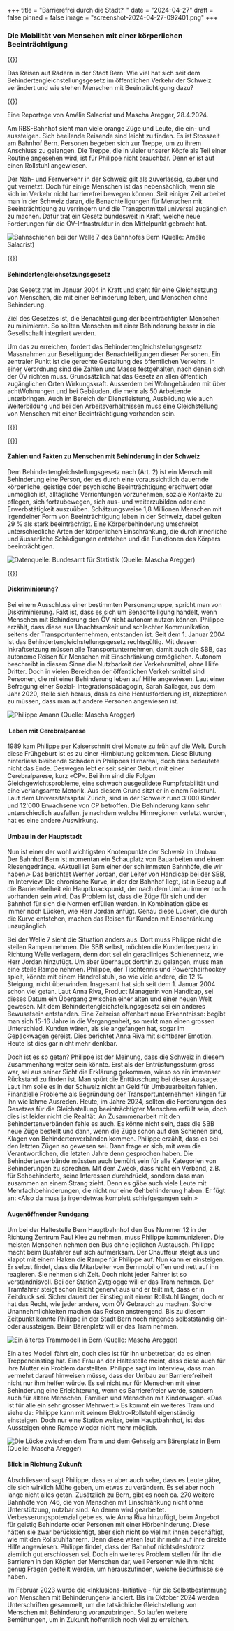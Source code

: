 +++
title = "Barrierefrei durch die Stadt?  "
date = "2024-04-27"
draft = false
pinned = false
image = "screenshot-2024-04-27-092401.png"
+++
### Die Mobilität von Menschen mit einer körperlichen Beeinträchtigung

{{<lead>}}

Das Reisen auf Rädern in der Stadt Bern: Wie viel hat sich seit dem Behindertengleichstellungsgesetz im öffentlichen Verkehr der Schweiz verändert und wie stehen Menschen mit Beeinträchtigung dazu?  

{{</lead>}}

Eine Reportage von Amélie Salacrist und Mascha Aregger, 28.4.2024.

Am RBS-Bahnhof sieht man viele orange Züge und Leute, die ein- und aussteigen. Sich beeilende Reisende sind leicht zu finden. Es ist Stosszeit am Bahnhof Bern. Personen begeben sich zur Treppe, um zu ihrem Anschluss zu gelangen. Die Treppe, die in vieler unserer Köpfe als Teil einer Routine angesehen wird, ist für Philippe nicht brauchbar. Denn er ist auf einen Rollstuhl angewiesen.

Der Nah- und Fernverkehr in der Schweiz gilt als zuverlässig, sauber und gut vernetzt. Doch für einige Menschen ist das nebensächlich, wenn sie sich im Verkehr nicht barrierefrei bewegen können. Seit einiger Zeit arbeitet man in der Schweiz daran, die Benachteiligungen für Menschen mit Beeinträchtigung zu verringern und die Transportmittel universal zugänglich zu machen. Dafür trat ein Gesetz bundesweit in Kraft, welche neue Forderungen für die ÖV-Infrastruktur in den Mittelpunkt gebracht hat.

![Bahnschienen bei der Welle 7 des Bahnhofes Bern (Quelle: Amélie Salacrist)](screenshot-2024-04-27-092401.png)

{{<box titel="Behindertengleichsetzungsgesetz">}}

#### Behindertengleichsetzungsgesetz

Das Gesetz trat im Januar 2004 in Kraft und steht für eine Gleichsetzung von Menschen, die mit einer Behinderung leben, und Menschen ohne Behinderung.

Ziel des Gesetzes ist, die Benachteiligung der beeinträchtigten Menschen zu minimieren. So sollten Menschen mit einer Behinderung besser in die Gesellschaft integriert werden.  

Um das zu erreichen, fordert das Behindertengleichstellungsgesetz Massnahmen zur Beseitigung der Benachteiligungen dieser Personen. Ein zentraler Punkt ist die gerechte Gestaltung des öffentlichen Verkehrs. In einer Verordnung sind die Zahlen und Masse festgehalten, nach denen sich der ÖV richten muss. Grundsätzlich hat das Gesetz an allen öffentlich zugänglichen Orten Wirkungskraft. Ausserdem bei Wohngebäuden mit über achtWohnungen und bei Gebäuden, die mehr als 50 Arbeitende unterbringen. Auch im Bereich der Dienstleistung, Ausbildung wie auch Weiterbildung und bei den Arbeitsverhältnissen muss eine Gleichstellung von Menschen mit einer Beeinträchtigung vorhanden sein.

{{</box>}}

{{<box titel="Zahlen und Fakten zu Menschen mit Behinderung in der Schweiz">}}

#### Zahlen und Fakten zu Menschen mit Behinderung in der Schweiz

Dem Behindertengleichstellungsgesetz nach (Art. 2) ist ein Mensch mit Behinderung eine Person, der es durch eine voraussichtlich dauernde körperliche, geistige oder psychische Beeinträchtigung erschwert oder unmöglich ist, alltägliche Verrichtungen vorzunehmen, soziale Kontakte zu pflegen, sich fortzubewegen, sich aus- und weiterzubilden oder eine Erwerbstätigkeit auszuüben. Schätzungsweise 1,8 Millionen Menschen mit irgendeiner Form von Beeinträchtigung leben in der Schweiz, dabei gelten 29 % als stark beeinträchtigt. Eine Körperbehinderung umschreibt unterschiedliche Arten der körperlichen Einschränkung, die durch innerliche und äusserliche Schädigungen entstehen und die Funktionen des Körpers beeinträchtigen. 

![Datenquelle: Bundesamt für Statistik (Quelle: Mascha Aregger)](screenshot-2024-04-28-200046.png)

{{</box>}}

#### Diskriminierung?

Bei einem Ausschluss einer bestimmten Personengruppe, spricht man von Diskriminierung. Fakt ist, dass es sich um Benachteiligung handelt, wenn Menschen mit Behinderung den ÖV nicht autonom nutzen können. Philippe erzählt, dass diese aus Unachtsamkeit und schlechter Kommunikation, seitens der Transportunternehmen, entstanden ist. Seit dem 1. Januar 2004 ist das Behindertengleichstellungsgesetz rechtsgültig. Mit dessen Inkraftsetzung müssen alle Transportunternehmen, damit auch die SBB, das autonome Reisen für Menschen mit Einschränkung ermöglichen. Autonom beschreibt in diesem Sinne die Nutzbarkeit der Verkehrsmittel, ohne Hilfe Dritter. Doch in vielen Bereichen der öffentlichen Verkehrsmittel sind Personen, die mit einer Behinderung leben auf Hilfe angewiesen. Laut einer Befragung einer Sozial- Integrationspädagogin, Sarah Sallagar, aus dem Jahr 2020, stelle sich heraus, dass es eine Herausforderung ist, akzeptieren zu müssen, dass man auf andere Personen angewiesen ist.

![Philippe Amann (Quelle: Mascha Aregger)](screenshot-2024-04-27-191942.png)

####  Leben mit Cerebralparese

1989 kam Philippe per Kaiserschnitt drei Monate zu früh auf die Welt. Durch diese Frühgeburt ist es zu einer Hirnblutung gekommen. Diese Blutung hinterliess bleibende Schäden in Philippes Hirnareal, doch dies bedeutete nicht das Ende. Deswegen lebt er seit seiner Geburt mit einer Cerebralparese, kurz «CP». Bei ihm sind die Folgen Gleichgewichtsprobleme, eine schwach ausgebildete Rumpfstabilität und eine verlangsamte Motorik. Aus diesem Grund sitzt er in einem Rollstuhl. Laut dem Universitätsspital Zürich, sind in der Schweiz rund 3'000 Kinder und 12'000 Erwachsene von CP betroffen. Die Behinderung kann sehr unterschiedlich ausfallen, je nachdem welche Hirnregionen verletzt wurden, hat es eine andere Auswirkung.

#### Umbau in der Hauptstadt

Nun ist einer der wohl wichtigsten Knotenpunkte der Schweiz im Umbau. Der Bahnhof Bern ist momentan ein Schauplatz von Bauarbeiten und einem Riesengedränge. «Aktuell ist Bern einer der schlimmsten Bahnhöfe, die wir haben.» Das berichtet Werner Jordan, der Leiter von Handicap bei der SBB, im Interview. Die chronische Kurve, in der der Bahnhof liegt, ist in Bezug auf die Barrierefreiheit ein Hauptknackpunkt, der nach dem Umbau immer noch vorhanden sein wird. Das Problem ist, dass die Züge für sich und der Bahnhof für sich die Normen erfüllen werden. In Kombination gäbe es immer noch Lücken, wie Herr Jordan anfügt. Genau diese Lücken, die durch die Kurve entstehen, machen das Reisen für Kunden mit Einschränkung unzugänglich.

Bei der Welle 7 sieht die Situation anders aus. Dort muss Philippe nicht die steilen Rampen nehmen. Die SBB selbst, möchten die Kundenfrequenz in Richtung Welle verlagern, denn dort sei ein geradliniges Schienennetz, wie Herr Jordan hinzufügt. Um aber überhaupt dorthin zu gelangen, muss man eine steile Rampe nehmen. Philippe, der Tischtennis und Powerchairhockey spielt, könnte mit einem Handrollstuhl, so wie viele andere, die 12 % Steigung, nicht überwinden. Insgesamt hat sich seit dem 1. Januar 2004 schon viel getan. Laut Anna Riva, Product Managerin von Handicap, sei dieses Datum ein Übergang zwischen einer alten und einer neuen Welt gewesen. Mit dem Behindertengleichstellungsgesetz sei ein anderes Bewusstsein entstanden. Eine Zeitreise offenbart neue Erkenntnisse: begibt man sich 15-16 Jahre in die Vergangenheit, so merkt man einen grossen Unterschied. Kunden wären, als sie angefangen hat, sogar im Gepäckwagen gereist. Dies berichtet Anna Riva mit sichtbarer Emotion. Heute ist dies gar nicht mehr denkbar.

Doch ist es so getan? Philippe ist der Meinung, dass die Schweiz in diesem Zusammenhang weiter sein könnte. Erst als der Entrüstungssturm gross war, sei aus seiner Sicht die Erklärung gekommen, wieso so ein immenser Rückstand zu finden ist. Man spürt die Enttäuschung bei dieser Aussage. Laut ihm solle es in der Schweiz nicht an Geld für Umbauarbeiten fehlen. Finanzielle Probleme als Begründung der Transportunternehmen klingen für ihn wie lahme Ausreden. Heute, im Jahre 2024, sollten die Forderungen des Gesetzes für die Gleichstellung beeinträchtigter Menschen erfüllt sein, doch dies ist leider nicht die Realität. An Zusammenarbeit mit den Behindertenverbänden fehle es auch. Es könne nicht sein, dass die SBB neue Züge bestellt und dann, wenn die Züge schon auf den Schienen sind, Klagen von Behindertenverbänden kommen. Philippe erzählt, dass es bei den letzten Zügen so gewesen sei. Dann frage er sich, mit wem die Verantwortlichen, die letzten Jahre denn gesprochen haben. Die Behindertenverbände müssten auch bemüht sein für alle Kategorien von Behinderungen zu sprechen. Mit dem Zweck, dass nicht ein Verband, z.B. für Sehbehinderte, seine Interessen durchdrückt, sondern dass man zusammen an einem Strang zieht. Denn es gäbe auch viele Leute mit Mehrfachbehinderungen, die nicht nur eine Gehbehinderung haben. Er fügt an: «Also da muss ja irgendetwas komplett schiefgegangen sein.»

#### Augenöffnender Rundgang

Um bei der Haltestelle Bern Hauptbahnhof den Bus Nummer 12 in der Richtung Zentrum Paul Klee zu nehmen, muss Philippe kommunizieren. Die meisten Menschen nehmen den Bus ohne jeglichen Austausch. Philippe macht beim Busfahrer auf sich aufmerksam. Der Chauffeur steigt aus und klappt mit einem Haken die Rampe für Philippe auf. Nun kann er einsteigen. Er selbst findet, dass die Mitarbeiter von Bernmobil offen und nett auf ihn reagieren. Sie nehmen sich Zeit. Doch nicht jeder Fahrer ist so verständnisvoll. Bei der Station Zytglogge will er das Tram nehmen. Der Tramfahrer steigt schon leicht genervt aus und er teilt mit, dass er in Zeitdruck sei. Sicher dauert der Einstieg mit einem Rollstuhl länger, doch er hat das Recht, wie jeder andere, vom ÖV Gebrauch zu machen. Solche Unannehmlichkeiten machen das Reisen anstrengend. Bis zu diesem Zeitpunkt konnte Philippe in der Stadt Bern noch nirgends selbstständig ein- oder aussteigen. Beim Bärenplatz will er das Tram nehmen.

![Ein älteres Trammodell in Bern (Quelle: Mascha Aregger)](screenshot-2024-04-27-195655.png)

Ein altes Modell fährt ein, doch dies ist für ihn unbetretbar, da es einen Treppeneinstieg hat. Eine Frau an der Haltestelle meint, dass diese auch für ihre Mutter ein Problem darstellten. Philippe sagt im Interview, dass man vermehrt darauf hinweisen müsse, dass der Umbau zur Barrierefreiheit nicht nur ihm helfen würde. Es sei nicht nur für Menschen mit einer Behinderung eine Erleichterung, wenn es Barrierefreier werde, sondern auch für ältere Menschen, Familien und Menschen mit Kinderwagen. «Das ist für alle ein sehr grosser Mehrwert.» Es kommt ein weiteres Tram und siehe da: Philippe kann mit seinem Elektro-Rollstuhl eigenständig einsteigen. Doch nur eine Station weiter, beim Hauptbahnhof, ist das Aussteigen ohne Rampe wieder nicht mehr möglich.

![Die Lücke zwischen dem Tram und dem Gehseig am Bärenplatz in Bern (Quelle: Mascha Aregger)](screenshot-2024-04-27-195740.png)

#### Blick in Richtung Zukunft

Abschliessend sagt Philippe, dass er aber auch sehe, dass es Leute gäbe, die sich wirklich Mühe geben, um etwas zu verändern. Es sei aber noch lange nicht alles getan. Zusätzlich zu Bern, gibt es noch ca. 270 weitere Bahnhöfe von 746, die von Menschen mit Einschränkung nicht ohne Unterstützung, nutzbar sind. An denen wird gearbeitet. Verbesserungspotenzial gebe es, wie Anna Riva hinzufügt, beim Angebot für geistig Behinderte oder Personen mit einer Hörbehinderung. Diese hätten sie zwar berücksichtigt, aber sich nicht so viel mit ihnen beschäftigt, wie mit den Rollstuhlfahrern. Denn diese wären laut ihr mehr auf ihre direkte Hilfe angewiesen. Philippe findet, dass der Bahnhof nichtsdestotrotz ziemlich gut erschlossen sei. Doch ein weiteres Problem stellen für ihn die Barrieren in den Köpfen der Menschen dar, weil Personen wie ihm nicht genug Fragen gestellt werden, um herauszufinden, welche Bedürfnisse sie haben.

Im Februar 2023 wurde die «Inklusions-Initiative - für die Selbstbestimmung von Menschen mit Behinderungen» lanciert. Bis im Oktober 2024 werden Unterschriften gesammelt, um die tatsächliche Gleichstellung von Menschen mit Behinderung voranzubringen. So laufen weitere Bemühungen, um in Zukunft hoffentlich noch viel zu erreichen.